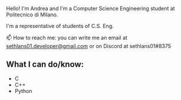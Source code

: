Hello!
I'm Andrea and I'm a Computer Science Engineering student at Politecnico di Milano.

I'm a representative of students of C.S. Eng.

📫 How to reach me: you can write me an email at sethlans01.developer@gmail.com or on Discord at sethlans01#8375
 
 
 ## What I can do/know:
 * C
 * C++
 * Python
